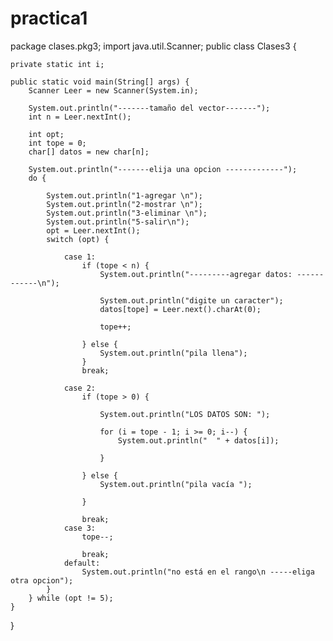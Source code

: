 # practica1
package clases.pkg3;
import java.util.Scanner;
public class Clases3 {

    private static int i;

    public static void main(String[] args) {
        Scanner Leer = new Scanner(System.in);

        System.out.println("-------tamaño del vector-------");
        int n = Leer.nextInt();

        int opt;
        int tope = 0;
        char[] datos = new char[n];

        System.out.println("-------elija una opcion -------------");
        do {

            System.out.println("1-agregar \n");
            System.out.println("2-mostrar \n");
            System.out.println("3-eliminar \n");
            System.out.println("5-salir\n");
            opt = Leer.nextInt();
            switch (opt) {

                case 1:
                    if (tope < n) {
                        System.out.println("---------agregar datos: ------------\n");

                        System.out.println("digite un caracter");
                        datos[tope] = Leer.next().charAt(0);

                        tope++;

                    } else {
                        System.out.println("pila llena");
                    }
                    break;

                case 2:
                    if (tope > 0) {

                        System.out.println("LOS DATOS SON: ");

                        for (i = tope - 1; i >= 0; i--) {
                            System.out.println("  " + datos[i]);

                        }

                    } else {
                        System.out.println("pila vacía ");

                    }

                    break;
                case 3:
                    tope--;

                    break;
                default:
                    System.out.println("no está en el rango\n -----eliga otra opcion");
            }
        } while (opt != 5);
    }
}
